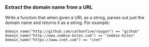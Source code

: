 ### Extract the domain name from a URL

Write a function that when given a URL as a string, parses out just the domain name and returns it as a string. For example:

    domain_name("http://github.com/carbonfive/raygun") == "github" 
    domain_name("http://www.zombie-bites.com") == "zombie-bites"
    domain_name("https://www.cnet.com") == "cnet"
